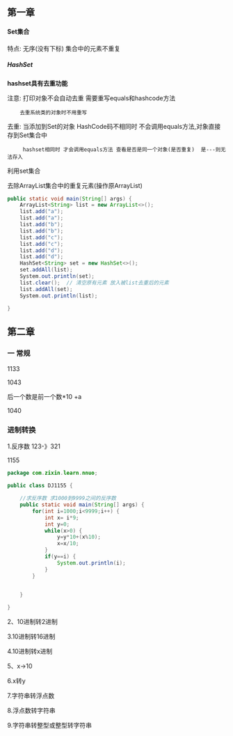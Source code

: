 ## 第一章

#### Set集合

特点: 无序(没有下标) 集合中的元素不重复

##### HashSet

**hashset具有去重功能**

注意: 打印对象不会自动去重 需要重写equals和hashcode方法

        去重系统类的对象时不用重写

 去重: 当添加到Set的对象 HashCode码不相同时 不会调用equals方法,对象直接存到Set集合中       

         hashset相同时 才会调用equals方法 查看是否是同一个对象(是否重复)  是---则无法存入
利用set集合 

去除ArrayList集合中的重复元素(操作原ArrayList)

```java
public static void main(String[] args) {
    ArrayList<String> list = new ArrayList<>();
    list.add("a");
    list.add("a");
    list.add("b");
    list.add("b");
    list.add("c");
    list.add("c");
    list.add("d");
    list.add("d");
    HashSet<String> set = new HashSet<>();
    set.addAll(list);
    System.out.println(set);
    list.clear();  // 清空原有元素 放入被list去重后的元素
    list.addAll(set);
    System.out.println(list);

}
```

## 第二章

### 一  常规

1133

1043

后一个数是前一个数*10 +a

1040

### 进制转换

1.反序数     123-》321

1155 

```java
package com.zixin.learn.nnuo;

public class DJ1155 {

	//求反序数 求1000到9999之间的反序数
	public static void main(String[] args) {
		for(int i=1000;i<9999;i++) {
			int x= i*9;
			int y=0;
			while(x>0) {
				y=y*10+(x%10);
				x=x/10;
			}
			if(y==i) {
				System.out.println(i);
			}
		}
		

	}

}

```



2、10进制转2进制

3.10进制转16进制

4.10进制转x进制

5、x->10

6.x转y

7.字符串转浮点数

8.浮点数转字符串

9.字符串转整型或整型转字符串

